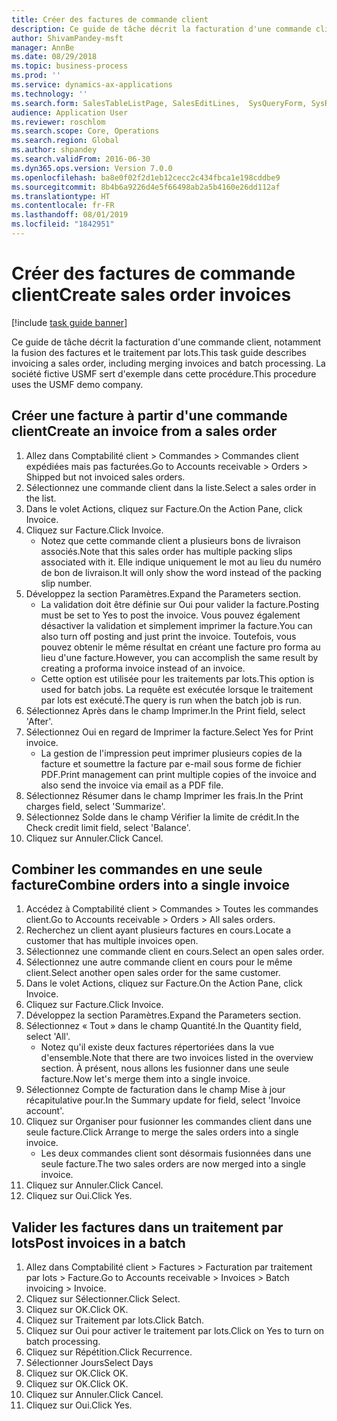 ```yaml
---
title: Créer des factures de commande client
description: Ce guide de tâche décrit la facturation d'une commande client, notamment la fusion des factures et le traitement par lots.
author: ShivamPandey-msft
manager: AnnBe
ms.date: 08/29/2018
ms.topic: business-process
ms.prod: ''
ms.service: dynamics-ax-applications
ms.technology: ''
ms.search.form: SalesTableListPage, SalesEditLines,  SysQueryForm, SysRecurrence
audience: Application User
ms.reviewer: roschlom
ms.search.scope: Core, Operations
ms.search.region: Global
ms.author: shpandey
ms.search.validFrom: 2016-06-30
ms.dyn365.ops.version: Version 7.0.0
ms.openlocfilehash: ba8e0f02f2d1eb12cecc2c434fbca1e198cddbe9
ms.sourcegitcommit: 8b4b6a9226d4e5f66498ab2a5b4160e26dd112af
ms.translationtype: HT
ms.contentlocale: fr-FR
ms.lasthandoff: 08/01/2019
ms.locfileid: "1842951"
---
```

# <a name="create-sales-order-invoices"></a><span data-ttu-id="541a5-103">Créer des factures de commande client</span><span class="sxs-lookup"><span data-stu-id="541a5-103">Create sales order invoices</span></span>

[!include [task guide banner](../../includes/task-guide-banner.md)]

<span data-ttu-id="541a5-104">Ce guide de tâche décrit la facturation d'une commande client, notamment la fusion des factures et le traitement par lots.</span><span class="sxs-lookup"><span data-stu-id="541a5-104">This task guide describes invoicing a sales order, including merging invoices and batch processing.</span></span> <span data-ttu-id="541a5-105">La société fictive USMF sert d'exemple dans cette procédure.</span><span class="sxs-lookup"><span data-stu-id="541a5-105">This procedure uses the USMF demo company.</span></span>


## <a name="create-an-invoice-from-a-sales-order"></a><span data-ttu-id="541a5-106">Créer une facture à partir d'une commande client</span><span class="sxs-lookup"><span data-stu-id="541a5-106">Create an invoice from a sales order</span></span>
1. <span data-ttu-id="541a5-107">Allez dans Comptabilité client > Commandes > Commandes client expédiées mais pas facturées.</span><span class="sxs-lookup"><span data-stu-id="541a5-107">Go to Accounts receivable > Orders > Shipped but not invoiced sales orders.</span></span>
2. <span data-ttu-id="541a5-108">Sélectionnez une commande client dans la liste.</span><span class="sxs-lookup"><span data-stu-id="541a5-108">Select a sales order in the list.</span></span> 
3. <span data-ttu-id="541a5-109">Dans le volet Actions, cliquez sur Facture.</span><span class="sxs-lookup"><span data-stu-id="541a5-109">On the Action Pane, click Invoice.</span></span>
4. <span data-ttu-id="541a5-110">Cliquez sur Facture.</span><span class="sxs-lookup"><span data-stu-id="541a5-110">Click Invoice.</span></span>
    * <span data-ttu-id="541a5-111">Notez que cette commande client a plusieurs bons de livraison associés.</span><span class="sxs-lookup"><span data-stu-id="541a5-111">Note that this sales order has multiple packing slips associated with it.</span></span> <span data-ttu-id="541a5-112">Elle indique uniquement le mot <multiple> au lieu du numéro de bon de livraison.</span><span class="sxs-lookup"><span data-stu-id="541a5-112">It will only show the word <multiple> instead of the packing slip number.</span></span>  
5. <span data-ttu-id="541a5-113">Développez la section Paramètres.</span><span class="sxs-lookup"><span data-stu-id="541a5-113">Expand the Parameters section.</span></span>
    * <span data-ttu-id="541a5-114">La validation doit être définie sur Oui pour valider la facture.</span><span class="sxs-lookup"><span data-stu-id="541a5-114">Posting must be set to Yes to post the invoice.</span></span> <span data-ttu-id="541a5-115">Vous pouvez également désactiver la validation et simplement imprimer la facture.</span><span class="sxs-lookup"><span data-stu-id="541a5-115">You can also turn off posting and just print the invoice.</span></span> <span data-ttu-id="541a5-116">Toutefois, vous pouvez obtenir le même résultat en créant une facture pro forma au lieu d'une facture.</span><span class="sxs-lookup"><span data-stu-id="541a5-116">However, you can accomplish the same result by creating a proforma invoice instead of an invoice.</span></span>  
    * <span data-ttu-id="541a5-117">Cette option est utilisée pour les traitements par lots.</span><span class="sxs-lookup"><span data-stu-id="541a5-117">This option is used for batch jobs.</span></span> <span data-ttu-id="541a5-118">La requête est exécutée lorsque le traitement par lots est exécuté.</span><span class="sxs-lookup"><span data-stu-id="541a5-118">The query is run when the batch job is run.</span></span>    
6. <span data-ttu-id="541a5-119">Sélectionnez Après dans le champ Imprimer.</span><span class="sxs-lookup"><span data-stu-id="541a5-119">In the Print field, select 'After'.</span></span>
7. <span data-ttu-id="541a5-120">Sélectionnez Oui en regard de Imprimer la facture.</span><span class="sxs-lookup"><span data-stu-id="541a5-120">Select Yes for Print invoice.</span></span>
    * <span data-ttu-id="541a5-121">La gestion de l'impression peut imprimer plusieurs copies de la facture et soumettre la facture par e-mail sous forme de fichier PDF.</span><span class="sxs-lookup"><span data-stu-id="541a5-121">Print management can print  multiple copies of the invoice and also send the invoice via email as a PDF file.</span></span>  
8. <span data-ttu-id="541a5-122">Sélectionnez Résumer dans le champ Imprimer les frais.</span><span class="sxs-lookup"><span data-stu-id="541a5-122">In the Print charges field, select 'Summarize'.</span></span>
9. <span data-ttu-id="541a5-123">Sélectionnez Solde dans le champ Vérifier la limite de crédit.</span><span class="sxs-lookup"><span data-stu-id="541a5-123">In the Check credit limit field, select 'Balance'.</span></span>
10. <span data-ttu-id="541a5-124">Cliquez sur Annuler.</span><span class="sxs-lookup"><span data-stu-id="541a5-124">Click Cancel.</span></span>

## <a name="combine-orders-into-a-single-invoice"></a><span data-ttu-id="541a5-125">Combiner les commandes en une seule facture</span><span class="sxs-lookup"><span data-stu-id="541a5-125">Combine orders into a single invoice</span></span>
1. <span data-ttu-id="541a5-126">Accédez à Comptabilité client > Commandes > Toutes les commandes client.</span><span class="sxs-lookup"><span data-stu-id="541a5-126">Go to Accounts receivable > Orders > All sales orders.</span></span>
2. <span data-ttu-id="541a5-127">Recherchez un client ayant plusieurs factures en cours.</span><span class="sxs-lookup"><span data-stu-id="541a5-127">Locate a customer that has multiple invoices open.</span></span>
3. <span data-ttu-id="541a5-128">Sélectionnez une commande client en cours.</span><span class="sxs-lookup"><span data-stu-id="541a5-128">Select an open sales order.</span></span>
4. <span data-ttu-id="541a5-129">Sélectionnez une autre commande client en cours pour le même client.</span><span class="sxs-lookup"><span data-stu-id="541a5-129">Select another open sales order for the same customer.</span></span>
5. <span data-ttu-id="541a5-130">Dans le volet Actions, cliquez sur Facture.</span><span class="sxs-lookup"><span data-stu-id="541a5-130">On the Action Pane, click Invoice.</span></span>
6. <span data-ttu-id="541a5-131">Cliquez sur Facture.</span><span class="sxs-lookup"><span data-stu-id="541a5-131">Click Invoice.</span></span>
7. <span data-ttu-id="541a5-132">Développez la section Paramètres.</span><span class="sxs-lookup"><span data-stu-id="541a5-132">Expand the Parameters section.</span></span>
8. <span data-ttu-id="541a5-133">Sélectionnez « Tout » dans le champ Quantité.</span><span class="sxs-lookup"><span data-stu-id="541a5-133">In the Quantity field, select 'All'.</span></span>
    * <span data-ttu-id="541a5-134">Notez qu'il existe deux factures répertoriées dans la vue d'ensemble.</span><span class="sxs-lookup"><span data-stu-id="541a5-134">Note that there are two invoices listed in the overview section.</span></span> <span data-ttu-id="541a5-135">À présent, nous allons les fusionner dans une seule facture.</span><span class="sxs-lookup"><span data-stu-id="541a5-135">Now let's merge them into a single invoice.</span></span>  
9. <span data-ttu-id="541a5-136">Sélectionnez Compte de facturation dans le champ Mise à jour récapitulative pour.</span><span class="sxs-lookup"><span data-stu-id="541a5-136">In the Summary update for field, select 'Invoice account'.</span></span>
10. <span data-ttu-id="541a5-137">Cliquez sur Organiser pour fusionner les commandes client dans une seule facture.</span><span class="sxs-lookup"><span data-stu-id="541a5-137">Click Arrange to merge the sales orders into a single invoice.</span></span>
    * <span data-ttu-id="541a5-138">Les deux commandes client sont désormais fusionnées dans une seule facture.</span><span class="sxs-lookup"><span data-stu-id="541a5-138">The two sales orders are now merged into a single invoice.</span></span>   
11. <span data-ttu-id="541a5-139">Cliquez sur Annuler.</span><span class="sxs-lookup"><span data-stu-id="541a5-139">Click Cancel.</span></span>
12. <span data-ttu-id="541a5-140">Cliquez sur Oui.</span><span class="sxs-lookup"><span data-stu-id="541a5-140">Click Yes.</span></span>

## <a name="post-invoices-in-a-batch"></a><span data-ttu-id="541a5-141">Valider les factures dans un traitement par lots</span><span class="sxs-lookup"><span data-stu-id="541a5-141">Post invoices in a batch</span></span>
1. <span data-ttu-id="541a5-142">Allez dans Comptabilité client > Factures > Facturation par traitement par lots > Facture.</span><span class="sxs-lookup"><span data-stu-id="541a5-142">Go to Accounts receivable > Invoices > Batch invoicing > Invoice.</span></span>
2. <span data-ttu-id="541a5-143">Cliquez sur Sélectionner.</span><span class="sxs-lookup"><span data-stu-id="541a5-143">Click Select.</span></span>
3. <span data-ttu-id="541a5-144">Cliquez sur OK.</span><span class="sxs-lookup"><span data-stu-id="541a5-144">Click OK.</span></span>
4. <span data-ttu-id="541a5-145">Cliquez sur Traitement par lots.</span><span class="sxs-lookup"><span data-stu-id="541a5-145">Click Batch.</span></span>
5. <span data-ttu-id="541a5-146">Cliquez sur Oui pour activer le traitement par lots.</span><span class="sxs-lookup"><span data-stu-id="541a5-146">Click on Yes to turn on batch processing.</span></span>
6. <span data-ttu-id="541a5-147">Cliquez sur Répétition.</span><span class="sxs-lookup"><span data-stu-id="541a5-147">Click Recurrence.</span></span>
7. <span data-ttu-id="541a5-148">Sélectionner Jours</span><span class="sxs-lookup"><span data-stu-id="541a5-148">Select Days</span></span>
8. <span data-ttu-id="541a5-149">Cliquez sur OK.</span><span class="sxs-lookup"><span data-stu-id="541a5-149">Click OK.</span></span>
9. <span data-ttu-id="541a5-150">Cliquez sur OK.</span><span class="sxs-lookup"><span data-stu-id="541a5-150">Click OK.</span></span>
10. <span data-ttu-id="541a5-151">Cliquez sur Annuler.</span><span class="sxs-lookup"><span data-stu-id="541a5-151">Click Cancel.</span></span>
11. <span data-ttu-id="541a5-152">Cliquez sur Oui.</span><span class="sxs-lookup"><span data-stu-id="541a5-152">Click Yes.</span></span>

